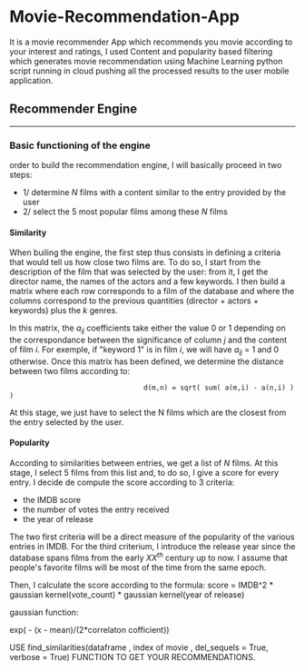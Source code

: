 # Movie-Recommendation-App
It is a movie recommender App which recommends you movie according to your interest and ratings,  I used Content and popularity based filtering which generates movie recommendation using Machine Learning python script running in cloud pushing all  the processed results to the user mobile application.

## Recommender Engine
___
### Basic functioning of the engine 
 order to build the recommendation engine, I will basically proceed in two steps:
- 1/ determine $N$ films with a content similar to the entry provided by the user
- 2/ select the 5 most popular films among these $N$ films

#### Similarity
When builing the engine, the first step thus consists in defining a criteria that would tell us how close two films are. To do so, I start from the description of the film that was selected by the user: from it, I get the director name, the names of the actors and a few keywords. I then build a matrix where each row corresponds to a film of the database and where the columns correspond to the previous quantities (director + actors + keywords) plus the *k* genres.

In this matrix, the $a_{ij}$ coefficients take either the value 0 or 1 depending on the correspondance between the significance of column $j$ and the content of film $i$. For exemple, if "keyword 1" is in film $i$, we will have $a_{ij}$ = 1 and 0 otherwise. Once this matrix has been defined, we determine the distance between two films according to:

                                     d(m,n) = sqrt( sum( a(m,i) - a(n,i) ) ) 

At this stage, we just have to select the N films which are the closest from the entry selected by the user.

#### Popularity

According to similarities between entries, we get a list of $N$ films. At this stage, I select 5 films from this list and, to do so, I give a score for every entry. I decide de compute the score according to 3 criteria:
- the IMDB score
- the number of votes the entry received
- the year of release

The two first criteria will be a direct measure of the popularity of the various entries in IMDB. For the third criterium, I introduce the release year since the database spans films from the early $XX^{th}$ century up to now. I assume that people's favorite films will be most of the time from the same epoch.

Then, I calculate the score according to the formula:
 score = IMDB^2 * gaussian kernel(vote_count) * gaussian kernel(year of release)

gaussian function:

exp( - (x - mean)/(2*correlaton cofficient))


USE find_similarities(dataframe , index of movie , del_sequels = True, verbose = True)  FUNCTION TO GET YOUR RECOMMENDATIONS.
